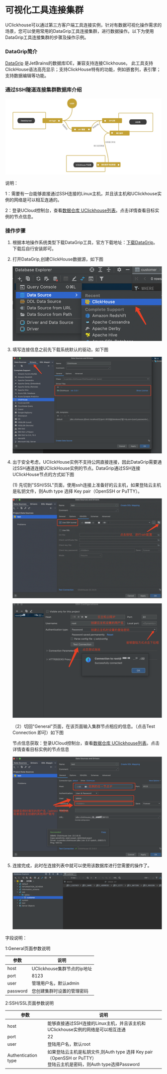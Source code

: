 # 可视化工具连接集群

UClickhouse可以通过第三方客户端工具连接实例，针对有数据可视化操作需求的场景，您可以使用常用的DataGrip工具连接集群，进行数据操作。以下为使用DataGrip工具连接集群的步骤及操作示例。

### DataGrip简介

[DataGrip](https://www.jetbrains.com/datagrip/) 是JetBrains的数据库IDE，兼容支持连接Clickhouse。 此工具支持ClickHouse语法高亮显示；支持ClickHouse特有的功能，例如嵌套列，表引擎；支持数据编辑等功能。

### 通过SSH隧道连接集群数据库介绍

![client-ck-connect](../../images/client-ck-connect.png)

说明：

1：需要有一台能够直接通过SSH连接的Linux主机，并且该主机和UClickhouse实例的网络是可以相互连通的。

2：登录UCloud控制台，查看[数据仓库 UClickhouse列表](https://console.ucloud.cn/udw/clickhouse)。点击详情查看目标实例的节点信息。

### 操作步骤

  1. 根据本地操作系统类型下载DataGrip工具，官方下载地址：[下载DataGrip](https://www.jetbrains.com/datagrip/)。下载后自行安装即可。

  2. 打开DataGrip,创建ClickHouse数据源，如下图

     ![image-20220721163727084](../../images/datagrip-create.png)

  3. 填写连接信息之前先下载系统默认的驱动，如下图

     ![image-20220721161619143](../../images/driver-download.png)

  4. 出于安全考虑，UClickHouse实例不支持公网直接连接，因此DataGrip需要通过SSH通道连接UClickHouse实例的节点。DataGrip通过SSH连接UClickHouse节点的方式如下图

     (1) 先切到"SSH/SSL"页面，使用ssh连接上准备好的云主机，如果登陆云主机是私钥文件，则Auth type 选择 Key pair（OpenSSH or PuTTY）。

     ![image-20220724145958123](../../images/ssh-connect-1.png)

     ![image-20220724150626192](../../images/ssh-connect-2.png)

     （2）切回"General"页面，在该页面输入集群节点相应的信息。（点击Test Connection 即可）如下图

     节点信息获取：登录UCloud控制台，查看[数据仓库 UClickhouse列表](https://console.ucloud.cn/udw/clickhouse)。点击详情查看目标实例的节点信息

     ![image-20220724150954297](../../images/ssh-connect-3.png)

  5. 连接完成，此时在连接列表中就可以使用该数据库进行您需要的操作了。

     ![image-20220721163601267](../../images/ssh-connect-4.png)

     

字段说明：

1:General页面参数说明

| 参数     | 说明                        |
| -------- | --------------------------- |
| host     | UClickhouse集群节点的ip地址 |
| port     | 8123                        |
| user     | 管理用户名，默认admin       |
| password | 您创建集群时设置的管理密码  |

2:SSH/SSL页面参数说明

| 参数                | 说明                                                         |
| ------------------- | ------------------------------------------------------------ |
| host                | 能够直接通过SSH连接的Linux主机，并且该主机和UClickhouse实例的网络是可以相互连通 |
| port                | 22                                                           |
| user                | 登陆用户名，默认root                                         |
| Authentication type | 如果登陆云主机是私钥文件,则Auth type 选择 Key pair（OpenSSH or PuTTY）<br />登陆云主机是密码，则Auth type选择Password |





